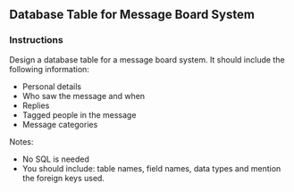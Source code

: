 ## Database Table for Message Board System

### Instructions

Design a database table for a message board system. It should include the following information:

  * Personal details
  * Who saw the message and when
  * Replies
  * Tagged people in the message
  * Message categories

Notes:

  * No SQL is needed
  * You should include: table names, field names, data types and mention the foreign keys used.
